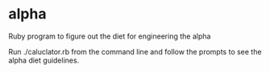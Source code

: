 alpha
=====

Ruby program to figure out the diet for engineering the alpha

Run ./caluclator.rb from the command line and follow the prompts to see the alpha diet guidelines.
